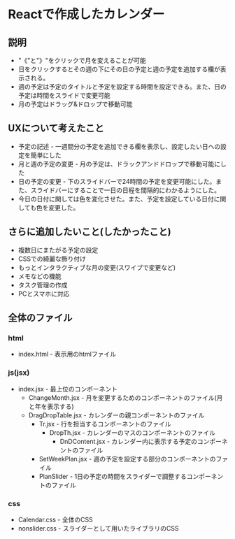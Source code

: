 # Reactで作成したカレンダー

## 説明
* "《"と"》"をクリックで月を変えることが可能
* 日をクリックするとその週の下にその日の予定と週の予定を追加する欄が表示される。
* 週の予定は予定のタイトルと予定を設定する時間を設定できる。また、日の予定は時間をスライドで変更可能
* 月の予定はドラッグ&ドロップで移動可能
## UXについて考えたこと
* 予定の記述 - 一週間分の予定を追加できる欄を表示し、設定したい日への設定を簡単にした
* 月と週の予定の変更 - 月の予定は、ドラックアンドドロップで移動可能にした
* 日の予定の変更 - 下のスライドバーで24時間の予定を変更可能にした。また、スライドバーにすることで一日の日程を間隔的にわかるようにした。
* 今日の日付に関しては色を変化させた。また、予定を設定している日付に関しても色を変更した。
## さらに追加したいこと(したかったこと)
* 複数日にまたがる予定の設定
* CSSでの綺麗な飾り付け
* もっとインタラクティブな月の変更(スワイプで変更など)
* メモなどの機能
* タスク管理の作成
* PCとスマホに対応

## 全体のファイル
### html
* index.html - 表示用のhtmlファイル
### js(jsx)
* index.jsx - 最上位のコンポーネント
    * ChangeMonth.jsx - 月を変更するためのコンポーネントのファイル(月と年を表示する)
    * DragDropTable.jsx - カレンダーの親コンポーネントのファイル
        * Tr.jsx - 行を担当するコンポーネントのファイル
            * DropTh.jsx - カレンダーのマスのコンポーネントのファイル
                * DnDContent.jsx - カレンダー内に表示する予定のコンポーネントのファイル
        * SetWeekPlan.jsx - 週の予定を設定する部分のコンポーネントのファイル
        * PlanSlider - 1日の予定の時間をスライダーで調整するコンポーネントのファイル
### css
* Calendar.css - 全体のCSS
* nonslider.css - スライダーとして用いたライブラリのCSS

